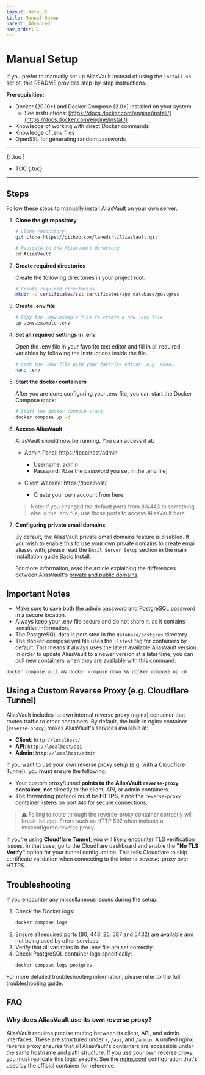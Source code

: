 ```yaml
---
layout: default
title: Manual Setup
parent: Advanced
nav_order: 1
---
```


# Manual Setup

If you prefer to manually set up AliasVault instead of using the `install.sh` script, this README provides step-by-step instructions.

**Prerequisities:**
- Docker (20.10+) and Docker Compose (2.0+) installed on your system
  - See instructions: [https://docs.docker.com/engine/install/](https://docs.docker.com/engine/install/)
- Knowledge of working with direct Docker commands
- Knowledge of .env files
- OpenSSL for generating random passwords

---

{: .toc }
* TOC
{:toc}

---


## Steps
Follow these steps to manually install AliasVault on your own server.

1. **Clone the git repository**
   ```bash
   # Clone repository
   git clone https://github.com/lanedirt/AliasVault.git

   # Navigate to the AliasVault directory
   cd AliasVault
   ```

2. **Create required directories**

   Create the following directories in your project root:
   ```bash
   # Create required directories
   mkdir -p certificates/ssl certificates/app database/postgres
   ```

3. **Create .env file**

   ```bash
   # Copy the .env.example file to create a new .env file
   cp .env.example .env
   ```

4. **Set all required settings in .env**

   Open the .env file in your favorite text editor and fill in all required variables
   by following the instructions inside the file.

   ```bash
   # Open the .env file with your favorite editor, e.g. nano.
   nano .env
   ```

5. **Start the docker containers**

   After you are done configuring your .env file, you can start the Docker Compose stack:
   ```bash
   # Start the docker compose stack
   docker compose up -d
   ```

6. **Access AliasVault**

    AliasVault should now be running. You can access it at:

    - Admin Panel: https://localhost/admin
        - Username: admin
        - Password: [Use the password you set in the .env file]

    - Client Website: https://localhost/
        - Create your own account from here

   > Note: if you changed the default ports from 80/443 to something else in the .env file, use those ports to access AliasVault here.

7. **Configuring private email domains**

   By default, the AliasVault private email domains feature is disabled. If you wish to enable this to use your own private domains to create email aliases with, please read the `Email Server Setup` section in the main installation guide [Basic Install](../install.md#3-email-server-setup).

   For more information, read the article explaining the differences between AliasVault's [private and public domains](../../misc/private-vs-public-email.md).


## Important Notes

- Make sure to save both the admin password and PostgreSQL password in a secure location.
- Always keep your .env file secure and do not share it, as it contains sensitive information.
- The PostgreSQL data is persisted in the `database/postgres` directory.
- The docker-compose.yml file uses the `:latest` tag for containers by default. This means it always uses the latest available AliasVault version. In order to update AliasVault to a newer version at a later time, you can pull new containers when they are available with this command:
```
docker compose pull && docker compose down && docker compose up -d
```

## Using a Custom Reverse Proxy (e.g. Cloudflare Tunnel)

AliasVault includes its own internal reverse proxy (nginx) container that routes traffic to other containers. By default, the built-in nginx container (`reverse-proxy`) makes AliasVault's services available at:

- **Client**: `http://localhost/`
- **API**: `http://localhost/api`
- **Admin**: `http://localhost/admin`

If you want to use your own reverse proxy setup (e.g. with a Cloudflare Tunnel), you **must** ensure the following:

- Your custom proxy/tunnel **points to the AliasVault `reverse-proxy` container**, **not** directly to the client, API, or admin containers.
- The forwarding protocol must be **HTTPS**, since the `reverse-proxy` container listens on port `443` for secure connections.

> ⚠️ Failing to route through the reverse-proxy container correctly will break the app. Errors such as HTTP 502 often indicate a misconfigured reverse proxy.

If you're using **Cloudflare Tunnel**, you will likely encounter TLS verification issues. In that case, go to the Cloudflare dashboard and enable the **"No TLS Verify"** option for your tunnel configuration. This tells Cloudflare to skip certificate validation when connecting to the internal reverse-proxy over HTTPS.


## Troubleshooting
If you encounter any miscellaneous issues during the setup:

1. Check the Docker logs:
   ```bash
   docker compose logs
   ```
2. Ensure all required ports (80, 443, 25, 587 and 5432) are available and not being used by other services.
3. Verify that all variables in the .env file are set correctly.
4. Check PostgreSQL container logs specifically:
   ```bash
   docker compose logs postgres
   ```

For more detailed troubleshooting information, please refer to the full [troubleshooting guide](../troubleshooting.md).

## FAQ
### Why does AliasVault use its own reverse proxy?
AliasVault requires precise routing between its client, API, and admin interfaces. These are structured under `/`, `/api`, and `/admin`. A unified nginx reverse proxy ensures that all AliasVault's containers are accessible under the same hostname and path structure. If you use your own reverse proxy, you must replicate this logic exactly. See the [nginx.conf](https://raw.githubusercontent.com/lanedirt/AliasVault/refs/heads/main/apps/server/nginx.conf) configuration that's used by the official container for reference.
